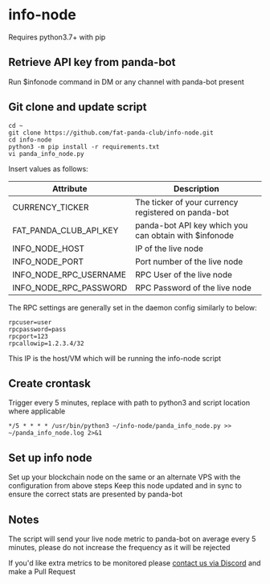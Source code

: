 # info-node

Requires python3.7+ with pip

## Retrieve API key from panda-bot

Run $infonode command in DM or any channel with panda-bot present

## Git clone and update script

```
cd ~
git clone https://github.com/fat-panda-club/info-node.git
cd info-node
python3 -m pip install -r requirements.txt
vi panda_info_node.py
```

Insert values as follows:

| Attribute  | Description |
| ------------- | ------------- |
| CURRENCY_TICKER  | The ticker of your currency registered on panda-bot  |
| FAT_PANDA_CLUB_API_KEY  | panda-bot API key which you can obtain with $infonode  |
| INFO_NODE_HOST | IP of the live node |
| INFO_NODE_PORT | Port number of the live node |
| INFO_NODE_RPC_USERNAME | RPC User of the live node |
| INFO_NODE_RPC_PASSWORD | RPC Password of the live node |


The RPC settings are generally set in the daemon config similarly to below:

```
rpcuser=user
rpcpassword=pass
rpcport=123
rpcallowip=1.2.3.4/32 

```
This IP is the host/VM which will be running the info-node script

## Create crontask 

Trigger every 5 minutes, replace with path to python3 and script location where applicable

`*/5 * * * * /usr/bin/python3 ~/info-node/panda_info_node.py >> ~/panda_info_node.log 2>&1`


## Set up info node 

Set up your blockchain node on the same or an alternate VPS with the configuration from above steps
Keep this node updated and in sync to ensure the correct stats are presented by panda-bot


## Notes

The script will send your live node metric to panda-bot on average every 5 minutes, please do not increase the frequency as it will be rejected

If you'd like extra metrics to be monitored please [contact us via Discord](https://discord.gg/Hs57Jg4) and make a Pull Request
